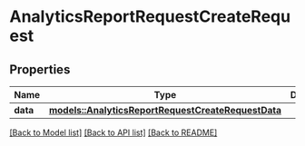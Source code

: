 # AnalyticsReportRequestCreateRequest

## Properties

Name | Type | Description | Notes
------------ | ------------- | ------------- | -------------
**data** | [**models::AnalyticsReportRequestCreateRequestData**](AnalyticsReportRequestCreateRequest_data.md) |  | 

[[Back to Model list]](../README.md#documentation-for-models) [[Back to API list]](../README.md#documentation-for-api-endpoints) [[Back to README]](../README.md)


